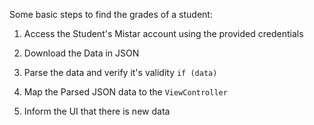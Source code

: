 Some basic steps to find the grades of a student:

1. Access the Student's Mistar account using the provided credentials

2. Download the Data in JSON

3. Parse the data and verify it's validity `if (data)`

4. Map the Parsed JSON data to the `ViewController`

5. Inform the UI that there is new data